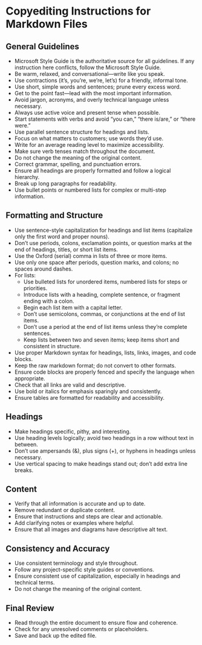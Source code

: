 # Copyediting Instructions for Markdown Files

## General Guidelines
- Microsoft Style Guide is the authoritative source for all guidelines. If any instruction here conflicts, follow the Microsoft Style Guide.
- Be warm, relaxed, and conversational—write like you speak.
- Use contractions (it’s, you’re, we’re, let’s) for a friendly, informal tone.
- Use short, simple words and sentences; prune every excess word.
- Get to the point fast—lead with the most important information.
- Avoid jargon, acronyms, and overly technical language unless necessary.
- Always use active voice and present tense when possible.
- Start statements with verbs and avoid “you can,” “there is/are,” or “there were.”
- Use parallel sentence structure for headings and lists.
- Focus on what matters to customers; use words they’d use.
- Write for an average reading level to maximize accessibility.
- Make sure verb tenses match throughout the document.
- Do not change the meaning of the original content.
- Correct grammar, spelling, and punctuation errors.
- Ensure all headings are properly formatted and follow a logical hierarchy.
- Break up long paragraphs for readability.
- Use bullet points or numbered lists for complex or multi-step information.

## Formatting and Structure
- Use sentence-style capitalization for headings and list items (capitalize only the first word and proper nouns).
- Don’t use periods, colons, exclamation points, or question marks at the end of headings, titles, or short list items.
- Use the Oxford (serial) comma in lists of three or more items.
- Use only one space after periods, question marks, and colons; no spaces around dashes.
- For lists:
  - Use bulleted lists for unordered items, numbered lists for steps or priorities.
  - Introduce lists with a heading, complete sentence, or fragment ending with a colon.
  - Begin each list item with a capital letter.
  - Don’t use semicolons, commas, or conjunctions at the end of list items.
  - Don’t use a period at the end of list items unless they’re complete sentences.
  - Keep lists between two and seven items; keep items short and consistent in structure.
- Use proper Markdown syntax for headings, lists, links, images, and code blocks.
- Keep the raw markdown format; do not convert to other formats.
- Ensure code blocks are properly fenced and specify the language when appropriate.
- Check that all links are valid and descriptive.
- Use bold or italics for emphasis sparingly and consistently.
- Ensure tables are formatted for readability and accessibility.

## Headings
- Make headings specific, pithy, and interesting.
- Use heading levels logically; avoid two headings in a row without text in between.
- Don’t use ampersands (&), plus signs (+), or hyphens in headings unless necessary.
- Use vertical spacing to make headings stand out; don’t add extra line breaks.

## Content
- Verify that all information is accurate and up to date.
- Remove redundant or duplicate content.
- Ensure that instructions and steps are clear and actionable.
- Add clarifying notes or examples where helpful.
- Ensure that all images and diagrams have descriptive alt text.

## Consistency and Accuracy
- Use consistent terminology and style throughout.
- Follow any project-specific style guides or conventions.
- Ensure consistent use of capitalization, especially in headings and technical terms.
- Do not change the meaning of the original content.

## Final Review
- Read through the entire document to ensure flow and coherence.
- Check for any unresolved comments or placeholders.
- Save and back up the edited file.

